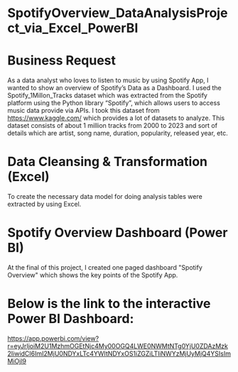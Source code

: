 # SpotifyOverview_DataAnalysisProject_via_Excel_PowerBI
# Business Request
As a data analyst who loves to listen to music by using Spotify App, I wanted to show an overview of Spotify’s Data as a Dashboard.
I used the Spotify_1Millon_Tracks dataset which was extracted from the Spotify platform using the Python library “Spotify”, which allows users to access music data provide via APIs.
I took this dataset from https://www.kaggle.com/ which provides a lot of datasets to analyze. 
This dataset consists of about 1 million tracks from 2000 to 2023 and sort of details which are artist, song name, duration, popularity, released year, etc.

# Data Cleansing & Transformation (Excel)
To create the necessary data model for doing analysis tables were extracted by using Excel.

# Spotify Overview Dashboard (Power BI)
At the final of this project, I created one paged dashboard "Spotify Overview" which shows the key points of the Spotify App.

# Below is the link to the interactive Power BI Dashboard: 
https://app.powerbi.com/view?r=eyJrIjoiM2U1MzhmOGEtNjc4My00OGQ4LWE0NWMtNTg0YjU0ZDAzMzk2IiwidCI6ImI2MjU0NDYxLTc4YWItNDYxOS1iZGZiLTliNWYzMjUyMjQ4YSIsImMiOjl9
